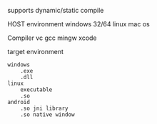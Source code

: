 
supports
    dynamic/static compile
    

HOST environment
    windows 32/64
    linux
    mac os

Compiler
    vc
    gcc
    mingw
    xcode
    
target environment

    windows
        .exe
        .dll
    linux
        executable
        .so
    android
        .so jni library
        .so native window


